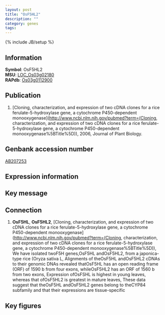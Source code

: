 ```yaml
---
layout: post
title: "OsF5HL2"
description: ""
category: genes
tags: 
---
```

{% include JB/setup %}

## Information
__Symbol__: OsF5HL2  
__MSU__: [LOC_Os03g02180](http://rice.plantbiology.msu.edu/cgi-bin/ORF_infopage.cgi?orf=LOC_Os03g02180)  
__RAPdb__: [Os03g0112900](http://rapdb.dna.affrc.go.jp/viewer/gbrowse_details/irgsp1?name=Os03g0112900)  

## Publication
1. [Cloning, characterization, and expression of two cDNA clones for a rice ferulate-5-hydroxylase gene, a cytochrome P450-dependent monooxygenase](http://www.ncbi.nlm.nih.gov/pubmed?term=(Cloning, characterization, and expression of two cDNA clones for a rice ferulate-5-hydroxylase gene, a cytochrome P450-dependent monooxygenase%5BTitle%5D)), 2006, Journal of Plant Biology.

## Genbank accession number
[AB207253](http://www.ncbi.nlm.nih.gov/nuccore/AB207253)

## Expression information

## Key message

## Connection
1. __OsF5HL__, __OsF5HL2__, [Cloning, characterization, and expression of two cDNA clones for a rice ferulate-5-hydroxylase gene, a cytochrome P450-dependent monooxygenase](http://www.ncbi.nlm.nih.gov/pubmed?term=(Cloning, characterization, and expression of two cDNA clones for a rice ferulate-5-hydroxylase gene, a cytochrome P450-dependent monooxygenase%5BTitle%5D)),  We have isolated twoF5H genes,OsF5HL andOsF5HL2, from a japonica-type rice (Oryza sativa L, Alignments of theOsF5HL andOsF5HL2 cDNAs to their genomic DNAs revealed thatOsF5HL has an open reading frame (ORF) of 1590 b from four exons, whileOsF5HL2 has an ORF of 1560 b from two exons, Expression ofOsFSHL is highest in young leaves, whereas that ofOsF5HL2 is greatest in mature leaves, These data suggest that theOsF5HL andOsF5HL2 genes belong to theCYP84 subfamily and that their expressions are tissue-specific

## Key figures


